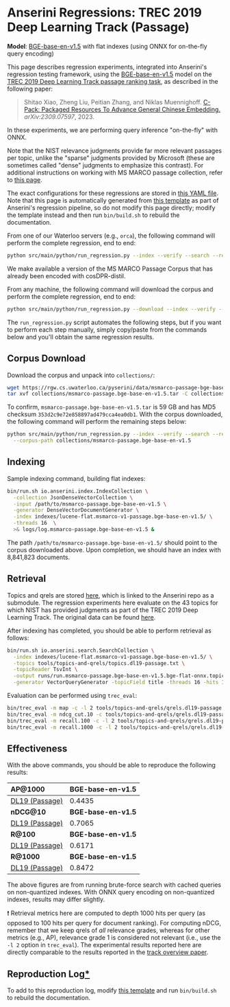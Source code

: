 # Anserini Regressions: TREC 2019 Deep Learning Track (Passage)

**Model**: [BGE-base-en-v1.5](https://huggingface.co/BAAI/bge-base-en-v1.5) with flat indexes (using ONNX for on-the-fly query encoding)

This page describes regression experiments, integrated into Anserini's regression testing framework, using the [BGE-base-en-v1.5](https://huggingface.co/BAAI/bge-base-en-v1.5) model on the [TREC 2019 Deep Learning Track passage ranking task](https://trec.nist.gov/data/deep2019.html), as described in the following paper:

> Shitao Xiao, Zheng Liu, Peitian Zhang, and Niklas Muennighoff. [C-Pack: Packaged Resources To Advance General Chinese Embedding.](https://arxiv.org/abs/2309.07597) _arXiv:2309.07597_, 2023.

In these experiments, we are performing query inference "on-the-fly" with ONNX.

Note that the NIST relevance judgments provide far more relevant passages per topic, unlike the "sparse" judgments provided by Microsoft (these are sometimes called "dense" judgments to emphasize this contrast).
For additional instructions on working with MS MARCO passage collection, refer to [this page](experiments-msmarco-passage.md).

The exact configurations for these regressions are stored in [this YAML file](../../src/main/resources/regression/dl19-passage.bge-base-en-v1.5.flat.onnx.yaml).
Note that this page is automatically generated from [this template](../../src/main/resources/docgen/templates/dl19-passage.bge-base-en-v1.5.flat.onnx.template) as part of Anserini's regression pipeline, so do not modify this page directly; modify the template instead and then run `bin/build.sh` to rebuild the documentation.

From one of our Waterloo servers (e.g., `orca`), the following command will perform the complete regression, end to end:

```bash
python src/main/python/run_regression.py --index --verify --search --regression dl19-passage.bge-base-en-v1.5.flat.onnx
```

We make available a version of the MS MARCO Passage Corpus that has already been encoded with cosDPR-distil.

From any machine, the following command will download the corpus and perform the complete regression, end to end:

```bash
python src/main/python/run_regression.py --download --index --verify --search --regression dl19-passage.bge-base-en-v1.5.flat.onnx
```

The `run_regression.py` script automates the following steps, but if you want to perform each step manually, simply copy/paste from the commands below and you'll obtain the same regression results.

## Corpus Download

Download the corpus and unpack into `collections/`:

```bash
wget https://rgw.cs.uwaterloo.ca/pyserini/data/msmarco-passage-bge-base-en-v1.5.tar -P collections/
tar xvf collections/msmarco-passage.bge-base-en-v1.5.tar -C collections/
```

To confirm, `msmarco-passage.bge-base-en-v1.5.tar` is 59 GB and has MD5 checksum `353d2c9e72e858897ad479cca4ea0db1`.
With the corpus downloaded, the following command will perform the remaining steps below:

```bash
python src/main/python/run_regression.py --index --verify --search --regression dl19-passage.bge-base-en-v1.5.flat.onnx \
  --corpus-path collections/msmarco-passage.bge-base-en-v1.5
```

## Indexing

Sample indexing command, building flat indexes:

```bash
bin/run.sh io.anserini.index.IndexCollection \
  -collection JsonDenseVectorCollection \
  -input /path/to/msmarco-passage.bge-base-en-v1.5 \
  -generator DenseVectorDocumentGenerator \
  -index indexes/lucene-flat.msmarco-v1-passage.bge-base-en-v1.5/ \
  -threads 16  \
  >& logs/log.msmarco-passage.bge-base-en-v1.5 &
```

The path `/path/to/msmarco-passage.bge-base-en-v1.5/` should point to the corpus downloaded above.
Upon completion, we should have an index with 8,841,823 documents.

## Retrieval

Topics and qrels are stored [here](https://github.com/castorini/anserini-tools/tree/master/topics-and-qrels), which is linked to the Anserini repo as a submodule.
The regression experiments here evaluate on the 43 topics for which NIST has provided judgments as part of the TREC 2019 Deep Learning Track.
The original data can be found [here](https://trec.nist.gov/data/deep2019.html).

After indexing has completed, you should be able to perform retrieval as follows:

```bash
bin/run.sh io.anserini.search.SearchCollection \
  -index indexes/lucene-flat.msmarco-v1-passage.bge-base-en-v1.5/ \
  -topics tools/topics-and-qrels/topics.dl19-passage.txt \
  -topicReader TsvInt \
  -output runs/run.msmarco-passage.bge-base-en-v1.5.bge-flat-onnx.topics.dl19-passage.txt \
  -generator VectorQueryGenerator -topicField title -threads 16 -hits 1000 -encoder BgeBaseEn15 &
```

Evaluation can be performed using `trec_eval`:

```bash
bin/trec_eval -m map -c -l 2 tools/topics-and-qrels/qrels.dl19-passage.txt runs/run.msmarco-passage.bge-base-en-v1.5.bge-flat-onnx.topics.dl19-passage.txt
bin/trec_eval -m ndcg_cut.10 -c tools/topics-and-qrels/qrels.dl19-passage.txt runs/run.msmarco-passage.bge-base-en-v1.5.bge-flat-onnx.topics.dl19-passage.txt
bin/trec_eval -m recall.100 -c -l 2 tools/topics-and-qrels/qrels.dl19-passage.txt runs/run.msmarco-passage.bge-base-en-v1.5.bge-flat-onnx.topics.dl19-passage.txt
bin/trec_eval -m recall.1000 -c -l 2 tools/topics-and-qrels/qrels.dl19-passage.txt runs/run.msmarco-passage.bge-base-en-v1.5.bge-flat-onnx.topics.dl19-passage.txt
```

## Effectiveness

With the above commands, you should be able to reproduce the following results:

| **AP@1000**                                                                                                  | **BGE-base-en-v1.5**|
|:-------------------------------------------------------------------------------------------------------------|-----------|
| [DL19 (Passage)](https://trec.nist.gov/data/deep2020.html)                                                   | 0.4435    |
| **nDCG@10**                                                                                                  | **BGE-base-en-v1.5**|
| [DL19 (Passage)](https://trec.nist.gov/data/deep2020.html)                                                   | 0.7065    |
| **R@100**                                                                                                    | **BGE-base-en-v1.5**|
| [DL19 (Passage)](https://trec.nist.gov/data/deep2020.html)                                                   | 0.6171    |
| **R@1000**                                                                                                   | **BGE-base-en-v1.5**|
| [DL19 (Passage)](https://trec.nist.gov/data/deep2020.html)                                                   | 0.8472    |

The above figures are from running brute-force search with cached queries on non-quantized indexes.
With ONNX query encoding on non-quantized indexes, results may differ slightly.

❗ Retrieval metrics here are computed to depth 1000 hits per query (as opposed to 100 hits per query for document ranking).
For computing nDCG, remember that we keep qrels of _all_ relevance grades, whereas for other metrics (e.g., AP), relevance grade 1 is considered not relevant (i.e., use the `-l 2` option in `trec_eval`).
The experimental results reported here are directly comparable to the results reported in the [track overview paper](https://arxiv.org/abs/2003.07820).

## Reproduction Log[*](reproducibility.md)

To add to this reproduction log, modify [this template](../../src/main/resources/docgen/templates/dl19-passage.bge-base-en-v1.5.flat.onnx.template) and run `bin/build.sh` to rebuild the documentation.
